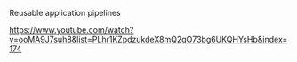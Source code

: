 Reusable application pipelines

https://www.youtube.com/watch?v=ooMA9J7suh8&list=PLhr1KZpdzukdeX8mQ2qO73bg6UKQHYsHb&index=174
